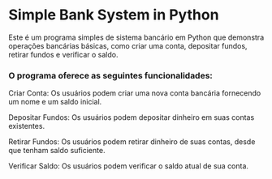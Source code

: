 # Simple Bank System in Python
Este é um programa simples de sistema bancário em Python que demonstra operações bancárias básicas, como criar uma conta, depositar fundos, retirar fundos e verificar o saldo.

### O programa oferece as seguintes funcionalidades:

Criar Conta: Os usuários podem criar uma nova conta bancária fornecendo um nome e um saldo inicial.

Depositar Fundos: Os usuários podem depositar dinheiro em suas contas existentes.

Retirar Fundos: Os usuários podem retirar dinheiro de suas contas, desde que tenham saldo suficiente.

Verificar Saldo: Os usuários podem verificar o saldo atual de sua conta.
